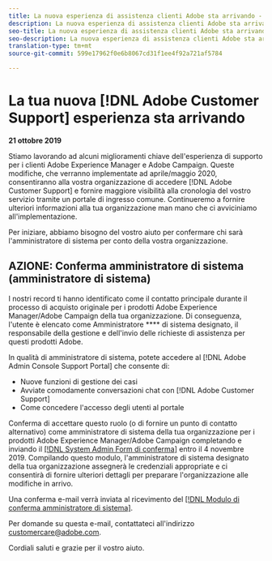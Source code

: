 ```yaml
---
title: La nuova esperienza di assistenza clienti Adobe sta arrivando - Contatto per la distribuzione di AEM
description: La nuova esperienza di assistenza clienti Adobe sta arrivando - Contatto per la distribuzione di AEM
seo-title: La nuova esperienza di assistenza clienti Adobe sta arrivando - Contatto per la distribuzione di AEM
seo-description: La nuova esperienza di assistenza clienti Adobe sta arrivando - Contatto per la distribuzione di AEM
translation-type: tm+mt
source-git-commit: 599e17962f0e6b8067cd31f1ee4f92a721af5784

---
```



# La tua nuova [!DNL Adobe Customer Support] esperienza sta arrivando

**21 ottobre 2019**

Stiamo lavorando ad alcuni miglioramenti chiave dell'esperienza di supporto per i clienti Adobe Experience Manager e Adobe Campaign. Queste modifiche, che verranno implementate ad aprile/maggio 2020, consentiranno alla vostra organizzazione di accedere [!DNL Adobe Customer Support] e fornire maggiore visibilità alla cronologia del vostro servizio tramite un portale di ingresso comune. Continueremo a fornire ulteriori informazioni alla tua organizzazione man mano che ci avviciniamo all'implementazione.

Per iniziare, abbiamo bisogno del vostro aiuto per confermare chi sarà l'amministratore di sistema per conto della vostra organizzazione.

## AZIONE: Conferma amministratore di sistema (amministratore di sistema)

I nostri record ti hanno identificato come il contatto principale durante il processo di acquisto originale per i prodotti Adobe Experience Manager/Adobe Campaign della tua organizzazione. Di conseguenza, l'utente è elencato come Amministratore **** di sistema designato, il responsabile della gestione e dell'invio delle richieste di assistenza per questi prodotti Adobe.

In qualità di amministratore di sistema, potete accedere al [!DNL Adobe Admin Console Support Portal] che consente di:

* Nuove funzioni di gestione dei casi
* Avviate comodamente conversazioni chat con [!DNL Adobe Customer Support]
* Come concedere l'accesso degli utenti al portale

Conferma di accettare questo ruolo (o di fornire un punto di contatto alternativo) come amministratore di sistema della tua organizzazione per i prodotti Adobe Experience Manager/Adobe Campaign completando e inviando il [[!DNL System Admin Form di conferma]](https://adobe.allegiancetech.com/cgi-bin/qwebcorporate.dll?idx=N5M8RY) entro il 4 novembre 2019. Compilando questo modulo, l'amministratore di sistema designato della tua organizzazione assegnerà le credenziali appropriate e ci consentirà di fornire ulteriori dettagli per preparare l'organizzazione alle modifiche in arrivo.

Una conferma e-mail verrà inviata al ricevimento del [[!DNL Modulo di conferma amministratore di sistema]](https://adobe.allegiancetech.com/cgi-bin/qwebcorporate.dll?idx=N5M8RY).

Per domande su questa e-mail, contattateci all'indirizzo customercare@adobe.com.

Cordiali saluti e grazie per il vostro aiuto.
